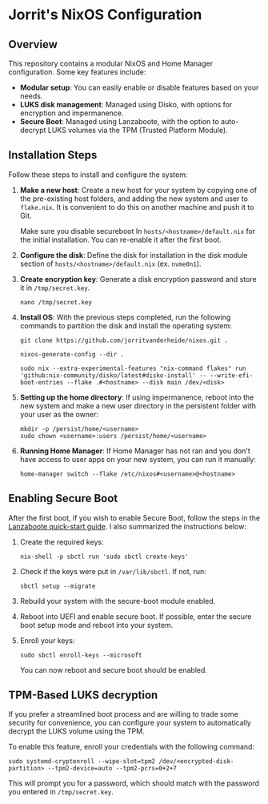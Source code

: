 # Jorrit's NixOS Configuration

## Overview

This repository contains a modular NixOS and Home Manager configuration. Some key features include:

- **Modular setup**: You can easily enable or disable features based on your needs.
- **LUKS disk management**: Managed using Disko, with options for encryption and impermanence.
- **Secure Boot**: Managed using Lanzaboote, with the option to auto-decrypt LUKS volumes via the TPM (Trusted Platform Module).

## Installation Steps

Follow these steps to install and configure the system:

1. **Make a new host**: Create a new host for your system by copying one of the pre-existing host folders, and adding the new system and user to `flake.nix`. It is convenient to do this on another machine and push it to Git.

   Make sure you disable secureboot In `hosts/<hostname>/default.nix` for the initial installation. You can re-enable it after the first boot.

2. **Configure the disk**: Define the disk for installation in the disk module section of `hosts/<hostname>/default.nix` (ex. `nvme0n1`).

3. **Create encryption key**: Generate a disk encryption password and store it in `/tmp/secret.key`.

   ```shell
   nano /tmp/secret.key
   ```

4. **Install OS**: With the previous steps completed, run the following commands to partition the disk and install the operating system:

   ```shell
   git clone https://github.com/jorritvanderheide/nixos.git .
   ```

   ```shell
   nixos-generate-config --dir .
   ```

   ```shell
   sudo nix --extra-experimental-features "nix-command flakes" run 'github:nix-community/disko/latest#disko-install' -- --write-efi-boot-entries --flake .#<hostname> --disk main /dev/<disk>
   ```

5. **Setting up the home directory**: If using impermanence, reboot into the new system and make a new user directory in the persistent folder with your user as the owner:

   ```shell
   mkdir -p /persist/home/<username>
   sudo chown <username>:users /persist/home/<username>
   ```

6. **Running Home Manager**: If Home Manager has not ran and you don't have access to user apps on your new system, you can run it manually:

   ```shell
   home-manager switch --flake /etc/nixos#<username>@<hostname>
   ```

## Enabling Secure Boot

After the first boot, if you wish to enable Secure Boot, follow the steps in the [Lanzaboote quick-start guide](https://github.com/nix-community/lanzaboote/blob/master/docs/QUICK_START.md). I also summarized the instructions below:

1. Create the required keys:

   ```shell
   nix-shell -p sbctl run 'sudo sbctl create-keys'
   ```

2. Check if the keys were put in `/var/lib/sbctl`. If not, run:

   ```shell
   sbctl setup --migrate
   ```

3. Rebuild your system with the secure-boot module enabled.

4. Reboot into UEFI and enable secure boot. If possible, enter the secure boot setup mode and reboot into your system.

5. Enroll your keys:

   ```shell
   sudo sbctl enroll-keys --microsoft
   ```

   You can now reboot and secure boot should be enabled.

## TPM-Based LUKS decryption

If you prefer a streamlined boot process and are willing to trade some security for convenience, you can configure your system to automatically decrypt the LUKS volume using the TPM.

To enable this feature, enroll your credentials with the following command:

```shell
sudo systemd-cryptenroll --wipe-slot=tpm2 /dev/<encrypted-disk-partition> --tpm2-device=auto --tpm2-pcrs=0+2+7
```

This will prompt you for a password, which should match with the password you entered in `/tmp/secret.key`.
